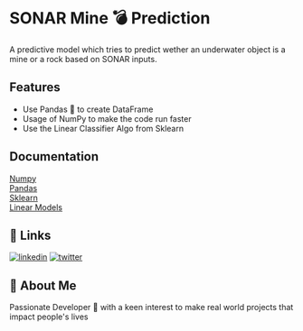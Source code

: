 
# SONAR Mine 💣 Prediction

A predictive model which tries to predict wether an underwater object is a mine or a rock based on SONAR inputs.



## Features

- Use Pandas 🐼 to create DataFrame
- Usage of NumPy to make the code run faster
- Use the Linear Classifier Algo from Sklearn


## Documentation

[Numpy](https://numpy.org/doc/) \
[Pandas](https://pandas.pydata.org/docs/) \
[Sklearn](https://scikit-learn.org/0.21/documentation.html) \
[Linear Models](https://scikit-learn.org/stable/modules/linear_model.html) 


## 🔗 Links
[![linkedin](https://img.shields.io/badge/linkedin-0A66C2?style=for-the-badge&logo=linkedin&logoColor=white)](https://www.linkedin.com/in/anandan-mukherjee-a760ba180/)
[![twitter](https://img.shields.io/badge/twitter-1DA1F2?style=for-the-badge&logo=twitter&logoColor=white)](https://twitter.com/AnandanMukherj1)


## 🚀 About Me
Passionate Developer 🧟 with a keen interest to make real world projects that impact people's lives

